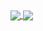 <a href="https://github.com/robert1a7x/">
  <img align="center" src="https://github-readme-stats.vercel.app/api/pin/?username=robert1a7x&theme=dark" />
</a>
<a href="https://github.com/robert1a7x/">
  <img align="center" src="https://github-readme-stats.vercel.app/api/pin/?username=robert1a7x&layout=compact" />
</a>

